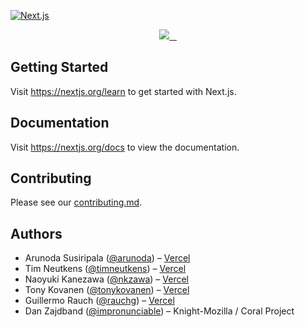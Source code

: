 [![Next.js](https://assets.vercel.com/image/upload/v1538361091/repositories/next-js/next-js.png)](https://nextjs.org)

<p align="center">
  <a aria-label="Vercel logo" href="https://vercel.com">
    <img src="https://img.shields.io/badge/MADE%20BY%20Vercel-000000.svg?style=for-the-badge&logo=ZEIT&labelColor=000000&logoWidth=20">
  </a>
  <a aria-label="NPM version" href="https://www.npmjs.com/package/next">
    <img alt="" src="https://img.shields.io/npm/v/next.svg?style=for-the-badge&labelColor=000000">
  </a>
  <a aria-label="License" href="https://github.com/vercel/next.js/blob/canary/license.md">
    <img alt="" src="https://img.shields.io/npm/l/next.svg?style=for-the-badge&labelColor=000000">
  </a>
  <a aria-label="Join the community on GitHub" href="https://github.com/vercel/next.js/discussions">
    <img alt="" src="https://img.shields.io/badge/Join%20the%20community-blueviolet.svg?style=for-the-badge&logo=Next.js&labelColor=000000&logoWidth=20">
  </a>
</p>

## Getting Started

Visit <a aria-label="next.js learn" href="https://nextjs.org/learn">https://nextjs.org/learn</a> to get started with Next.js.

## Documentation

Visit <a aria-label="next.js learn" href="https://nextjs.org/docs">https://nextjs.org/docs</a> to view the documentation.

## Contributing

Please see our [contributing.md](/contributing.md).

## Authors

- Arunoda Susiripala ([@arunoda](https://twitter.com/arunoda)) – [Vercel](https://vercel.com)
- Tim Neutkens ([@timneutkens](https://twitter.com/timneutkens)) – [Vercel](https://vercel.com)
- Naoyuki Kanezawa ([@nkzawa](https://twitter.com/nkzawa)) – [Vercel](https://vercel.com)
- Tony Kovanen ([@tonykovanen](https://twitter.com/tonykovanen)) – [Vercel](https://vercel.com)
- Guillermo Rauch ([@rauchg](https://twitter.com/rauchg)) – [Vercel](https://vercel.com)
- Dan Zajdband ([@impronunciable](https://twitter.com/impronunciable)) – Knight-Mozilla / Coral Project
